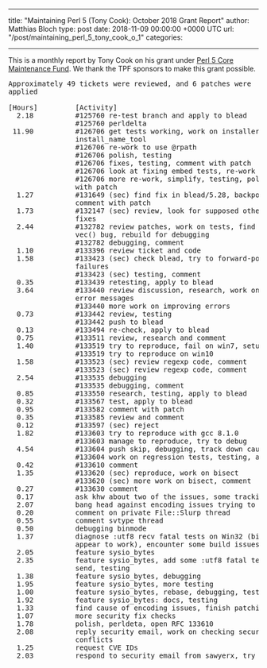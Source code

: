 
---
title: "Maintaining Perl 5 (Tony Cook): October 2018 Grant Report"
author: Matthias Bloch
type: post
date: 2018-11-09 00:00:00 +0000 UTC
url: "/post/maintaining_perl_5_tony_cook_o_1"
categories:

---

This is a monthly report by Tony Cook on his grant under [Perl 5 Core Maintenance Fund](http://www.perlfoundation.org/perl_5_core_maintenance_fund). We thank the TPF sponsors to make this grant possible.
<pre>
Approximately 49 tickets were reviewed, and 6 patches were
applied

[Hours]         [Activity]
  2.18          #125760 re-test branch and apply to blead
                #125760 perldelta
 11.90          #126706 get tests working, work on installer with
                install_name_tool
                #126706 re-work to use @rpath
                #126706 polish, testing
                #126706 fixes, testing, comment with patch
                #126706 look at fixing embed tests, re-work to avoid rpath
                #126706 more re-work, simplify, testing, polish, comment
                with patch
  1.27          #131649 (sec) find fix in blead/5.28, backport to 5.26,
                comment with patch
  1.73          #132147 (sec) review, look for supposed other project
                fixes
  2.44          #132782 review patches, work on tests, find an existing
                vec() bug, rebuild for debugging
                #132782 debugging, comment
  1.10          #133396 review ticket and code
  1.58          #133423 (sec) check blead, try to forward-port patch, test
                failures
                #133423 (sec) testing, comment
  0.35          #133439 retesting, apply to blead
  3.64          #133440 review discussion, research, work on improving the
                error messages
                #133440 more work on improving errors
  0.73          #133442 review, testing
                #133442 push to blead
  0.13          #133494 re-check, apply to blead
  0.75          #133511 review, research and comment
  1.40          #133519 try to reproduce, fail on win7, setup win10
                #133519 try to reproduce on win10
  1.58          #133523 (sec) review regexp code, comment
                #133523 (sec) review regexp code, comment
  2.54          #133535 debugging
                #133535 debugging, comment
  0.85          #133550 research, testing, apply to blead
  0.32          #133567 test, apply to blead
  0.95          #133582 comment with patch
  0.35          #133585 review and comment
  0.12          #133597 (sec) reject
  1.82          #133603 try to reproduce with gcc 8.1.0
                #133603 manage to reproduce, try to debug
  4.54          #133604 push skip, debugging, track down cause, testing
                #133604 work on regression tests, testing, apply to blead
  0.42          #133610 comment
  1.35          #133620 (sec) reproduce, work on bisect
                #133620 (sec) more work on bisect, comment
  0.27          #133630 comment
  0.17          ask khw about two of the issues, some tracking admin
  2.07          bang head against encoding issues trying to apply patches
  0.20          comment on private File::Slurp thread
  0.55          comment svtype thread
  0.50          debugging binmode
  1.37          diagnose :utf8 recv fatal tests on Win32 (binmode doesnâ€™t
                appear to work), encounter some build issues along the way
  2.05          feature sysio_bytes
  2.35          feature sysio_bytes, add some :utf8 fatal tests for recv,
                send, testing
  1.38          feature sysio_bytes, debugging
  1.95          feature sysio_bytes, more testing
  1.00          feature sysio_bytes, rebase, debugging, testing
  1.92          feature sysio_bytes: docs, testing
  1.33          find cause of encoding issues, finish patching
  1.07          more security fix checks
  1.78          polish, perldeta, open RFC 133610
  2.08          reply security email, work on checking security fixes for
                conflicts
  1.25          request CVE IDs
  2.03          respond to security email from sawyerx, try to work out
               